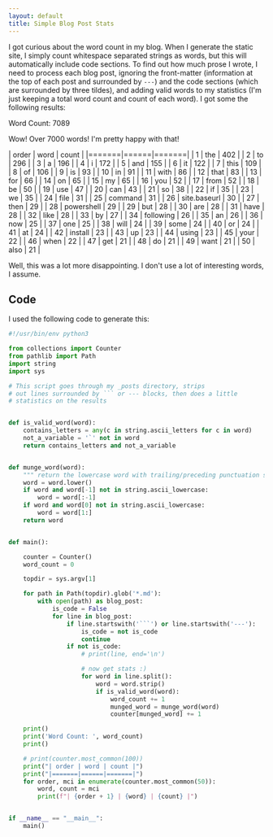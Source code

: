 ```yaml
---
layout: default
title: Simple Blog Post Stats
---
```


I got curious about the word count in my blog. When I generate the static site,
I simply count whitespace separated strings as words, but this will
automatically include code sections. To find out how much prose I wrote, I need
to process each blog post, ignoring the front-matter (information at the top of
each post and surrounded by `---`) and the code sections (which are surrounded
by three tildes), and adding valid words to my statistics (I'm just keeping a
total word count and count of each word). I got some the following results:

Word Count:  7089

Wow! Over 7000 words! I'm pretty happy with that!

| order | word | count |
|=======|======|=======|
| 1 | the | 402 |
| 2 | to | 296 |
| 3 | a | 196 |
| 4 | i | 172 |
| 5 | and | 155 |
| 6 | it | 122 |
| 7 | this | 109 |
| 8 | of | 106 |
| 9 | is | 93 |
| 10 | in | 91 |
| 11 | with | 86 |
| 12 | that | 83 |
| 13 | for | 66 |
| 14 | on | 65 |
| 15 | my | 65 |
| 16 | you | 52 |
| 17 | from | 52 |
| 18 | be | 50 |
| 19 | use | 47 |
| 20 | can | 43 |
| 21 | so | 38 |
| 22 | if | 35 |
| 23 | we | 35 |
| 24 | file | 31 |
| 25 | command | 31 |
| 26 | site.baseurl | 30 |
| 27 | then | 29 |
| 28 | powershell | 29 |
| 29 | but | 28 |
| 30 | are | 28 |
| 31 | have | 28 |
| 32 | like | 28 |
| 33 | by | 27 |
| 34 | following | 26 |
| 35 | an | 26 |
| 36 | now | 25 |
| 37 | one | 25 |
| 38 | will | 24 |
| 39 | some | 24 |
| 40 | or | 24 |
| 41 | at | 24 |
| 42 | install | 23 |
| 43 | up | 23 |
| 44 | using | 23 |
| 45 | your | 22 |
| 46 | when | 22 |
| 47 | get | 21 |
| 48 | do | 21 |
| 49 | want | 21 |
| 50 | also | 21 |

Well, this was a lot more disappointing. I don't use a lot of interesting words,
I assume.

## Code

I used the following code to generate this:

```python
#!/usr/bin/env python3

from collections import Counter
from pathlib import Path
import string
import sys

# This script goes through my _posts directory, strips
# out lines surrounded by ``` or --- blocks, then does a little
# statistics on the results


def is_valid_word(word):
    contains_letters = any(c in string.ascii_letters for c in word)
    not_a_variable = '`' not in word
    return contains_letters and not_a_variable


def munge_word(word):
    """ return the lowercase word with trailing/preceding punctuation stripped"""
    word = word.lower()
    if word and word[-1] not in string.ascii_lowercase:
        word = word[:-1]
    if word and word[0] not in string.ascii_lowercase:
        word = word[1:]
    return word


def main():

    counter = Counter()
    word_count = 0

    topdir = sys.argv[1]

    for path in Path(topdir).glob('*.md'):
        with open(path) as blog_post:
            is_code = False
            for line in blog_post:
                if line.startswith('```') or line.startswith('---'):
                    is_code = not is_code
                    continue
                if not is_code:
                    # print(line, end='\n')

                    # now get stats :)
                    for word in line.split():
                        word = word.strip()
                        if is_valid_word(word):
                            word_count += 1
                            munged_word = munge_word(word)
                            counter[munged_word] += 1

    print()
    print('Word Count: ', word_count)
    print()

    # print(counter.most_common(100))
    print("| order | word | count |")
    print("|=======|======|=======|")
    for order, mci in enumerate(counter.most_common(50)):
        word, count = mci
        print(f"| {order + 1} | {word} | {count} |")


if __name__ == "__main__":
    main()
```
